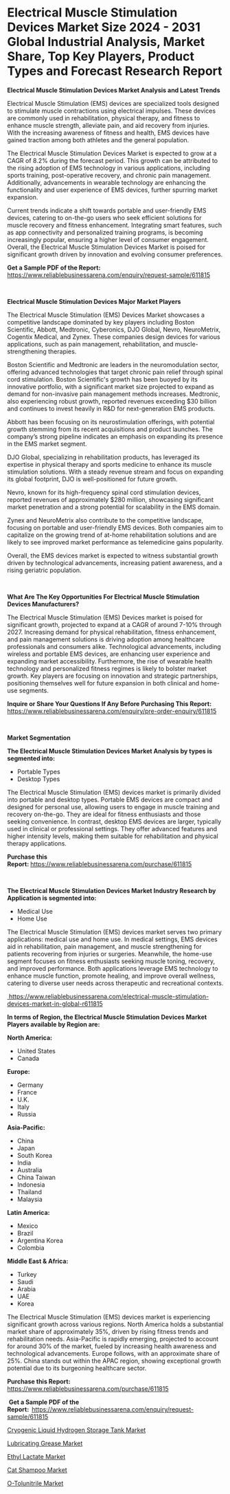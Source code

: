 <p><h1>Electrical Muscle Stimulation Devices Market Size 2024 - 2031 Global Industrial Analysis, Market Share, Top Key Players, Product Types and Forecast Research Report</h1></p><p><strong>Electrical Muscle Stimulation Devices Market Analysis and Latest Trends</strong></p>
<p><p>Electrical Muscle Stimulation (EMS) devices are specialized tools designed to stimulate muscle contractions using electrical impulses. These devices are commonly used in rehabilitation, physical therapy, and fitness to enhance muscle strength, alleviate pain, and aid recovery from injuries. With the increasing awareness of fitness and health, EMS devices have gained traction among both athletes and the general population.</p><p>The Electrical Muscle Stimulation Devices Market is expected to grow at a CAGR of 8.2% during the forecast period. This growth can be attributed to the rising adoption of EMS technology in various applications, including sports training, post-operative recovery, and chronic pain management. Additionally, advancements in wearable technology are enhancing the functionality and user experience of EMS devices, further spurring market expansion.</p><p>Current trends indicate a shift towards portable and user-friendly EMS devices, catering to on-the-go users who seek efficient solutions for muscle recovery and fitness enhancement. Integrating smart features, such as app connectivity and personalized training programs, is becoming increasingly popular, ensuring a higher level of consumer engagement. Overall, the Electrical Muscle Stimulation Devices Market is poised for significant growth driven by innovation and evolving consumer preferences.</p></p>
<p><strong>Get a Sample PDF of the Report:&nbsp;</strong> <a href="https://www.reliablebusinessarena.com/enquiry/request-sample/611815?utm_campaign=1290&utm_medium=2&utm_source=Github&utm_content=ia&utm_term=03102024&utm_id=electrical-muscle-stimulation-devices">https://www.reliablebusinessarena.com/enquiry/request-sample/611815</a></p>
<p>&nbsp;</p>
<p><strong>Electrical Muscle Stimulation Devices Major Market Players</strong></p>
<p><p>The Electrical Muscle Stimulation (EMS) Devices Market showcases a competitive landscape dominated by key players including Boston Scientific, Abbott, Medtronic, Cyberonics, DJO Global, Nevro, NeuroMetrix, Cogentix Medical, and Zynex. These companies design devices for various applications, such as pain management, rehabilitation, and muscle-strengthening therapies.</p><p>Boston Scientific and Medtronic are leaders in the neuromodulation sector, offering advanced technologies that target chronic pain relief through spinal cord stimulation. Boston Scientific's growth has been buoyed by its innovative portfolio, with a significant market size projected to expand as demand for non-invasive pain management methods increases. Medtronic, also experiencing robust growth, reported revenues exceeding $30 billion and continues to invest heavily in R&D for next-generation EMS products.</p><p>Abbott has been focusing on its neurostimulation offerings, with potential growth stemming from its recent acquisitions and product launches. The company’s strong pipeline indicates an emphasis on expanding its presence in the EMS market segment.</p><p>DJO Global, specializing in rehabilitation products, has leveraged its expertise in physical therapy and sports medicine to enhance its muscle stimulation solutions. With a steady revenue stream and focus on expanding its global footprint, DJO is well-positioned for future growth.</p><p>Nevro, known for its high-frequency spinal cord stimulation devices, reported revenues of approximately $280 million, showcasing significant market penetration and a strong potential for scalability in the EMS domain. </p><p>Zynex and NeuroMetrix also contribute to the competitive landscape, focusing on portable and user-friendly EMS devices. Both companies aim to capitalize on the growing trend of at-home rehabilitation solutions and are likely to see improved market performance as telemedicine gains popularity. </p><p>Overall, the EMS devices market is expected to witness substantial growth driven by technological advancements, increasing patient awareness, and a rising geriatric population.</p></p>
<p>&nbsp;</p>
<p><strong>What Are The Key Opportunities For Electrical Muscle Stimulation Devices Manufacturers?</strong></p>
<p><p>The Electrical Muscle Stimulation (EMS) Devices market is poised for significant growth, projected to expand at a CAGR of around 7-10% through 2027. Increasing demand for physical rehabilitation, fitness enhancement, and pain management solutions is driving adoption among healthcare professionals and consumers alike. Technological advancements, including wireless and portable EMS devices, are enhancing user experience and expanding market accessibility. Furthermore, the rise of wearable health technology and personalized fitness regimes is likely to bolster market growth. Key players are focusing on innovation and strategic partnerships, positioning themselves well for future expansion in both clinical and home-use segments.</p></p>
<p><strong>Inquire or Share Your Questions If Any Before Purchasing This Report:</strong> <a href="https://www.reliablebusinessarena.com/enquiry/pre-order-enquiry/611815?utm_campaign=1290&utm_medium=2&utm_source=Github&utm_content=ia&utm_term=03102024&utm_id=electrical-muscle-stimulation-devices">https://www.reliablebusinessarena.com/enquiry/pre-order-enquiry/611815</a></p>
<p>&nbsp;</p>
<p><strong>Market Segmentation</strong></p>
<p><strong>The Electrical Muscle Stimulation Devices Market Analysis by types is segmented into:</strong></p>
<p><ul><li>Portable Types</li><li>Desktop Types</li></ul></p>
<p><p>The Electrical Muscle Stimulation (EMS) devices market is primarily divided into portable and desktop types. Portable EMS devices are compact and designed for personal use, allowing users to engage in muscle training and recovery on-the-go. They are ideal for fitness enthusiasts and those seeking convenience. In contrast, desktop EMS devices are larger, typically used in clinical or professional settings. They offer advanced features and higher intensity levels, making them suitable for rehabilitation and physical therapy applications.</p></p>
<p><strong>Purchase this Report:&nbsp;</strong><a href="https://www.reliablebusinessarena.com/purchase/611815?utm_campaign=1290&utm_medium=2&utm_source=Github&utm_content=ia&utm_term=03102024&utm_id=electrical-muscle-stimulation-devices">https://www.reliablebusinessarena.com/purchase/611815</a></p>
<p>&nbsp;</p>
<p><strong>The Electrical Muscle Stimulation Devices Market Industry Research by Application is segmented into:</strong></p>
<p><ul><li>Medical Use</li><li>Home Use</li></ul></p>
<p><p>The Electrical Muscle Stimulation (EMS) devices market serves two primary applications: medical use and home use. In medical settings, EMS devices aid in rehabilitation, pain management, and muscle strengthening for patients recovering from injuries or surgeries. Meanwhile, the home-use segment focuses on fitness enthusiasts seeking muscle toning, recovery, and improved performance. Both applications leverage EMS technology to enhance muscle function, promote healing, and improve overall wellness, catering to diverse user needs across therapeutic and recreational contexts.</p></p>
<p><a href="https://www.reliablebusinessarena.com/electrical-muscle-stimulation-devices-market-in-global-r611815?utm_campaign=1290&utm_medium=2&utm_source=Github&utm_content=ia&utm_term=03102024&utm_id=electrical-muscle-stimulation-devices">&nbsp;https://www.reliablebusinessarena.com/electrical-muscle-stimulation-devices-market-in-global-r611815</a></p>
<p><strong>In terms of Region, the Electrical Muscle Stimulation Devices Market Players available by Region are:</strong></p>
<p>
    <p> <strong> North America: </strong>
        <ul>
            <li>United States</li>
            <li>Canada</li>
        </ul>
        </p> 
    <p> <strong> Europe: </strong>
        <ul>
            <li>Germany</li>
            <li>France</li>
            <li>U.K.</li>
            <li>Italy</li>
            <li>Russia</li>
        </ul>
        </p> 
    <p> <strong> Asia-Pacific: </strong>
        <ul>
            <li>China</li>
            <li>Japan</li>
            <li>South Korea</li>
            <li>India</li>
            <li>Australia</li>
            <li>China Taiwan</li>
            <li>Indonesia</li>
            <li>Thailand</li>
            <li>Malaysia</li>
        </ul>
        </p> 
    <p> <strong> Latin America: </strong>
        <ul>
            <li>Mexico</li>
            <li>Brazil</li>
            <li>Argentina Korea</li>
            <li>Colombia</li>
        </ul>
        </p> 
    <p> <strong> Middle East & Africa: </strong>
        <ul>
            <li>Turkey</li>
            <li>Saudi</li>
            <li>Arabia</li>
            <li>UAE</li>
            <li>Korea</li>
        </ul>
    </p>
    </p>
<p><p>The Electrical Muscle Stimulation (EMS) devices market is experiencing significant growth across various regions. North America holds a substantial market share of approximately 35%, driven by rising fitness trends and rehabilitation needs. Asia-Pacific is rapidly emerging, projected to account for around 30% of the market, fueled by increasing health awareness and technological advancements. Europe follows, with an approximate share of 25%. China stands out within the APAC region, showing exceptional growth potential due to its burgeoning healthcare sector.</p></p>
<p><strong>Purchase this Report: </strong><a href="https://www.reliablebusinessarena.com/purchase/611815?utm_campaign=1290&utm_medium=2&utm_source=Github&utm_content=ia&utm_term=03102024&utm_id=electrical-muscle-stimulation-devices">https://www.reliablebusinessarena.com/purchase/611815</a></p>
<p>&nbsp;<strong>Get a Sample PDF of the Report:&nbsp;&nbsp;</strong><a href="https://www.reliablebusinessarena.com/enquiry/request-sample/611815?utm_campaign=1290&utm_medium=2&utm_source=Github&utm_content=ia&utm_term=03102024&utm_id=electrical-muscle-stimulation-devices">https://www.reliablebusinessarena.com/enquiry/request-sample/611815</a></p>
<p><strong></strong></p>
<p><p><a href="https://issuu.com/reportprime-2/docs/cryogenic-liquid-hydrogen-storage-t_1135bee0e76b49?utm_campaign=1290&utm_medium=2&utm_source=Github&utm_content=ia&utm_term=03102024&utm_id=electrical-muscle-stimulation-devices">Cryogenic Liquid Hydrogen Storage Tank Market</a></p><p><a href="https://www.linkedin.com/pulse/lubricating-grease-industry-sector-market-dynamics-future-oj9ae?trackingId=7RocOxnTSdmbTliOjngJCA%3D%3D&utm_campaign=1290&utm_medium=2&utm_source=Github&utm_content=ia&utm_term=03102024&utm_id=electrical-muscle-stimulation-devices">Lubricating Grease Market</a></p><p><a href="https://www.linkedin.com/pulse/ethyl-lactate-market-global-regional-analysis-focus-region-x5yre?trackingId=cJeFWiB%2BStK7l7LZysxwjA%3D%3D&utm_campaign=1290&utm_medium=2&utm_source=Github&utm_content=ia&utm_term=03102024&utm_id=electrical-muscle-stimulation-devices">Ethyl Lactate Market</a></p><p><a href="https://github.com/lylyparadise/Market-Research-Report-List-5/blob/main/cat-shampoo-market.md?utm_campaign=1290&utm_medium=2&utm_source=Github&utm_content=ia&utm_term=03102024&utm_id=electrical-muscle-stimulation-devices">Cat Shampoo Market</a></p><p><a href="https://issuu.com/reportprime-2/docs/o-tolunitrile-market-size-2030.pptx_7fec7dbcd4d9cd?utm_campaign=1290&utm_medium=2&utm_source=Github&utm_content=ia&utm_term=03102024&utm_id=electrical-muscle-stimulation-devices">O-Tolunitrile Market</a></p></p>
